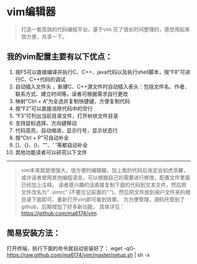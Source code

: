 # vim编辑器
> 打造一套高效的代码编程平台，基于vim
花了很长时间整理的，感觉用起来很方便，共享一下。
## 我的vim配置主要有以下优点：
1. 按F5可以直接编译并执行C、C++、java代码以及执行shell脚本，按“F8”可进行C、C++代码的调试
2. 自动插入文件头 ，新建C、C++源文件时自动插入表头：包括文件名、作者、联系方式、建立时间等，读者可根据需求自行更改
3. 映射“Ctrl + A”为全选并复制快捷键，方便复制代码
4. 按“F2”可以直接消除代码中的空行
5. “F3”可列出当前目录文件，打开树状文件目录
6. 支持鼠标选择、方向键移动
7. 代码高亮，自动缩进，显示行号，显示状态行
8. 按“Ctrl + P”可自动补全
9. []、{}、()、""、' '等都自动补全
10. 其他功能读者可以研究以下文件
----------
> vim本来就是很强大，很方便的编辑器，加上我的代码后肯定会如虎添翼，或许读者使用其他编程语言，可以根据自己的需要进行修改，配置文件里面已经加上注释。
 读者感兴趣的话直接复制下面的代码到文本文件，然后把文件改名为“ .vimrc” (不要忘记前面的“.”)，然后把文件放到用户文件夹的根目录下面即可。重新打开vim即可看到效果。
 为方便管理，源码托管到了github，后期增加了好多新功能，
 具体详见：https://github.com/ma6174/vim
##  简易安装方法：
 打开终端，执行下面的命令就自动安装好了：
 wget -qO- https://raw.github.com/ma6174/vim/master/setup.sh | sh -x

